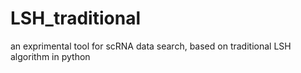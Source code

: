 # LSH_traditional
an exprimental tool for scRNA data search, based on traditional LSH algorithm in python
